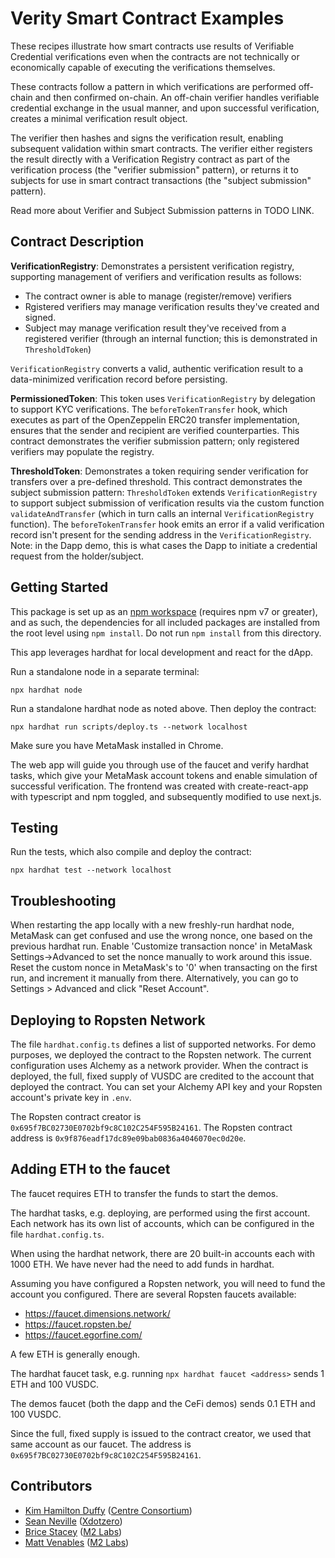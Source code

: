# Verity Smart Contract Examples

These recipes illustrate how smart contracts use results of Verifiable Credential verifications even when the contracts are not technically or economically capable of executing the verifications themselves.

These contracts follow a pattern in which verifications are performed off-chain and then confirmed on-chain. An off-chain verifier handles verifiable credential exchange in the usual manner, and upon successful verification, creates a minimal verification result object.

The verifier then hashes and signs the verification result, enabling subsequent validation within smart contracts. The verifier either registers the result directly with a Verification Registry contract as part of the verification process (the "verifier submission" pattern), or returns it to subjects for use in smart contract transactions (the "subject submission" pattern).

Read more about Verifier and Subject Submission patterns in TODO LINK.

## Contract Description

**VerificationRegistry**: Demonstrates a persistent verification registry, supporting management of verifiers and verification results as follows:

- The contract owner is able to manage (register/remove) verifiers
- Rgistered verifiers may manage verification results they've created and signed.
- Subject may manage verification result they've received from a registered verifier (through an internal function; this is demonstrated in `ThresholdToken`)

`VerificationRegistry` converts a valid, authentic verification result to a data-minimized verification record before persisting.

**PermissionedToken**: This token uses `VerificationRegistry` by delegation to support KYC verifications. The `beforeTokenTransfer` hook, which executes as part of the OpenZeppelin ERC20 transfer implementation, ensures that the sender and recipient are verified counterparties. This contract demonstrates the verifier submission pattern; only registered verifiers may populate the registry.

**ThresholdToken**: Demonstrates a token requiring sender verification for transfers over a pre-defined threshold.
This contract demonstrates the subject submission pattern: `ThresholdToken` extends `VerificationRegistry` to support subject submission of verification results via the custom function `validateAndTransfer` (which in turn calls an internal `VerificationRegistry` function). The `beforeTokenTransfer` hook emits an error if a valid verification record isn't present for the sending address in the `VerificationRegistry`. Note: in the Dapp demo, this is what cases the Dapp to initiate a credential request from the holder/subject.

## Getting Started

This package is set up as an [npm workspace](https://docs.npmjs.com/cli/v7/using-npm/workspaces) (requires npm v7 or greater), and as such, the dependencies for all included packages are installed from the root level using `npm install`. Do not run `npm install` from this directory.

This app leverages hardhat for local development and react for the dApp.

Run a standalone node in a separate terminal:

```
npx hardhat node
```

Run a standalone hardhat node as noted above. Then deploy the contract:

```
npx hardhat run scripts/deploy.ts --network localhost
```

Make sure you have MetaMask installed in Chrome.

The web app will guide you through use of the faucet and verify hardhat tasks, which give your MetaMask account tokens and enable simulation of successful verification. The frontend was created with create-react-app with typescript and npm toggled, and subsequently modified to use next.js.

## Testing

Run the tests, which also compile and deploy the contract:

```
npx hardhat test --network localhost
```

## Troubleshooting

When restarting the app locally with a new freshly-run hardhat node, MetaMask can get confused and use the wrong nonce, one based on the previous hardhat run. Enable 'Customize transaction nonce' in MetaMask Settings->Advanced to set the nonce manually to work around this issue. Reset the custom nonce in MetaMask's to '0' when transacting on the first run, and increment it manually from there. Alternatively, you can go to Settings > Advanced and click "Reset Account".

## Deploying to Ropsten Network

The file `hardhat.config.ts` defines a list of supported networks. For demo purposes, we deployed the contract to the Ropsten network. The current configuration uses Alchemy as a network provider. When the contract is deployed, the full, fixed supply of VUSDC are credited to the account that deployed the contract. You can set your Alchemy API key and your Ropsten account's private key in `.env`.

The Ropsten contract creator is `0x695f7BC02730E0702bf9c8C102C254F595B24161`.
The Ropsten contract address is `0x9f876eadf17dc89e09bab0836a4046070ec0d20e`.

## Adding ETH to the faucet

The faucet requires ETH to transfer the funds to start the demos.

The hardhat tasks, e.g. deploying, are performed using the first account. Each network has its own list of accounts, which can be configured in the file `hardhat.config.ts`.

When using the hardhat network, there are 20 built-in accounts each with 1000 ETH. We have never had the need to add funds in hardhat.

Assuming you have configured a Ropsten network, you will need to fund the account you configured. There are several Ropsten faucets available:

- <https://faucet.dimensions.network/>
- <https://faucet.ropsten.be/>
- <https://faucet.egorfine.com/>

A few ETH is generally enough.

The hardhat faucet task, e.g. running `npx hardhat faucet <address>` sends 1 ETH and 100 VUSDC.

The demos faucet (both the dapp and the CeFi demos) sends 0.1 ETH and 100 VUSDC.

Since the full, fixed supply is issued to the contract creator, we used that same account as our faucet. The address is `0x695f7BC02730E0702bf9c8C102C254F595B24161`.

## Contributors

- [Kim Hamilton Duffy](https://github.com/kimdhamilton) ([Centre Consortium](https://centre.io))
- [Sean Neville](https://github.com/psnevio) ([Xdotzero](http://xdotzero.com))
- [Brice Stacey](https://github.com/bricestacey) ([M2 Labs](https://m2.xyz))
- [Matt Venables](https://github.com/venables) ([M2 Labs](https://m2.xyz))
